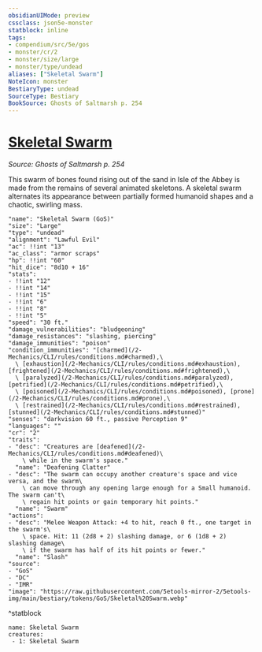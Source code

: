 ```yaml
---
obsidianUIMode: preview
cssclass: json5e-monster
statblock: inline
tags:
- compendium/src/5e/gos
- monster/cr/2
- monster/size/large
- monster/type/undead
aliases: ["Skeletal Swarm"]
NoteIcon: monster
BestiaryType: undead
SourceType: Bestiary
BookSource: Ghosts of Saltmarsh p. 254
---
```

# [Skeletal Swarm](2-Mechanics\CLI\bestiary\undead/skeletal-swarm-gos.md)
*Source: Ghosts of Saltmarsh p. 254*  

This swarm of bones found rising out of the sand in Isle of the Abbey is made from the remains of several animated skeletons. A skeletal swarm alternates its appearance between partially formed humanoid shapes and a chaotic, swirling mass.

```statblock
"name": "Skeletal Swarm (GoS)"
"size": "Large"
"type": "undead"
"alignment": "Lawful Evil"
"ac": !!int "13"
"ac_class": "armor scraps"
"hp": !!int "60"
"hit_dice": "8d10 + 16"
"stats":
- !!int "12"
- !!int "14"
- !!int "15"
- !!int "6"
- !!int "8"
- !!int "5"
"speed": "30 ft."
"damage_vulnerabilities": "bludgeoning"
"damage_resistances": "slashing, piercing"
"damage_immunities": "poison"
"condition_immunities": "[charmed](/2-Mechanics/CLI/rules/conditions.md#charmed),\
  \ [exhaustion](/2-Mechanics/CLI/rules/conditions.md#exhaustion), [frightened](/2-Mechanics/CLI/rules/conditions.md#frightened),\
  \ [paralyzed](/2-Mechanics/CLI/rules/conditions.md#paralyzed), [petrified](/2-Mechanics/CLI/rules/conditions.md#petrified),\
  \ [poisoned](/2-Mechanics/CLI/rules/conditions.md#poisoned), [prone](/2-Mechanics/CLI/rules/conditions.md#prone),\
  \ [restrained](/2-Mechanics/CLI/rules/conditions.md#restrained), [stunned](/2-Mechanics/CLI/rules/conditions.md#stunned)"
"senses": "darkvision 60 ft., passive Perception 9"
"languages": ""
"cr": "2"
"traits":
- "desc": "Creatures are [deafened](/2-Mechanics/CLI/rules/conditions.md#deafened)\
    \ while in the swarm's space."
  "name": "Deafening Clatter"
- "desc": "The swarm can occupy another creature's space and vice versa, and the swarm\
    \ can move through any opening large enough for a Small humanoid. The swarm can't\
    \ regain hit points or gain temporary hit points."
  "name": "Swarm"
"actions":
- "desc": "Melee Weapon Attack: +4 to hit, reach 0 ft., one target in the swarm's\
    \ space. Hit: 11 (2d8 + 2) slashing damage, or 6 (1d8 + 2) slashing damage\
    \ if the swarm has half of its hit points or fewer."
  "name": "Slash"
"source":
- "GoS"
- "DC"
- "IMR"
"image": "https://raw.githubusercontent.com/5etools-mirror-2/5etools-img/main/bestiary/tokens/GoS/Skeletal%20Swarm.webp"
```
^statblock

```encounter-table
name: Skeletal Swarm
creatures:
 - 1: Skeletal Swarm
```